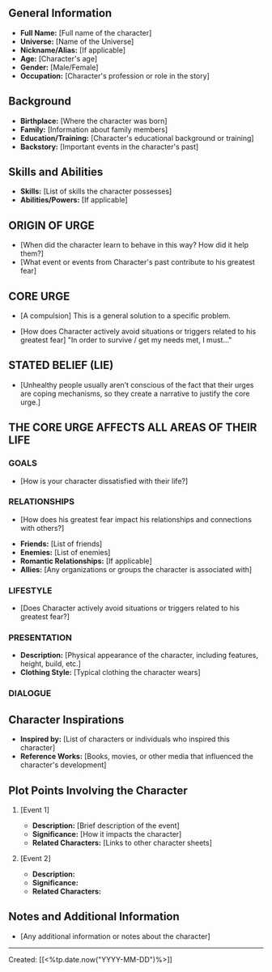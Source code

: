 
## General Information
- **Full Name:** [Full name of the character]
- **Universe:**  [Name of the Universe]
- **Nickname/Alias:** [If applicable]
- **Age:** [Character's age]
- **Gender:** [Male/Female]
- **Occupation:** [Character's profession or role in the story]

## Background
- **Birthplace:** [Where the character was born]
- **Family:** [Information about family members]
- **Education/Training:** [Character's educational background or training]
- **Backstory:** [Important events in the character's past]

## Skills and Abilities
- **Skills:** [List of skills the character possesses]
- **Abilities/Powers:** [If applicable]

## ORIGIN OF URGE
* [When did the character learn to behave in this way? How did it help them?]
* [What event or events from Character's past contribute to his greatest fear]


## CORE URGE
* [A compulsion]
This is a general solution to a specific problem.

* [How does Character actively avoid situations or triggers related to his greatest fear]
"In order to survive / get my needs met, I must..."


## STATED BELIEF (LIE)
* [Unhealthy people usually aren’t conscious of the fact that their urges are coping mechanisms, so they create a narrative to justify the core urge.]


## THE CORE URGE AFFECTS ALL AREAS OF THEIR LIFE 

### GOALS
* [How is your character dissatisfied with their life?]

### RELATIONSHIPS
*  [How does his greatest fear impact his relationships and connections with others?]
- **Friends:** [List of friends]
- **Enemies:** [List of enemies]
- **Romantic Relationships:** [If applicable]
- **Allies:** [Any organizations or groups the character is associated with]

### LIFESTYLE
* [Does Character actively avoid situations or triggers related to his greatest fear?]
 
### PRESENTATION
- **Description:** [Physical appearance of the character, including features, height, build, etc.]
- **Clothing Style:** [Typical clothing the character wears]


### DIALOGUE





## Character Inspirations
- **Inspired by:** [List of characters or individuals who inspired this character]
- **Reference Works:** [Books, movies, or other media that influenced the character's development]


## Plot Points Involving the Character
1. [Event 1]
   - **Description:** [Brief description of the event]
   - **Significance:** [How it impacts the character]
   - **Related Characters:** [Links to other character sheets]

2. [Event 2]
   - **Description:**
   - **Significance:**
   - **Related Characters:**



## Notes and Additional Information
- [Any additional information or notes about the character]








---

Created:  [[<%tp.date.now("YYYY-MM-DD")%>]]



